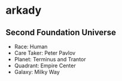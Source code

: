 # arkady
## Second Foundation Universe
- Race: Human
- Care Taker: Peter Pavlov
- Planet: Terminus and Trantor 
- Quadrant: Empire Center
- Galaxy: Milky Way
